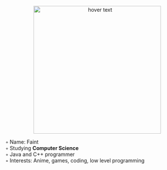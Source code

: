 <p align="center">
  <img src="https://c.tenor.com/OP1bGPSk940AAAAC/anime-i-will-hack-into-your-heart.gif" width="350" title="hover text">
</p>

◦ Name: Faint\
◦ Studying <strong>Computer Science</strong>\
◦ Java and C++ programmer\
◦ Interests: Anime, games, coding, low level programming

<!---
faintsign/faintsign is a ✨ special ✨ repository because its `README.md` (this file) appears on your GitHub profile.
You can click the Preview link to take a look at your changes.
--->
